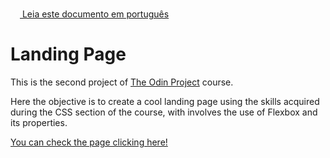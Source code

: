 <img height="15px" src="https://emojipedia-us.s3.dualstack.us-west-1.amazonaws.com/thumbs/120/twitter/322/flag-brazil_1f1e7-1f1f7.png">[  Leia este documento em português](README.br.md)

# Landing Page

This is the second project of <a href="https://www.theodinproject.com/about">The Odin Project</a> course.

Here the objective is to create a cool landing page using the skills acquired during the CSS section of the course, with involves the use of Flexbox and its properties.

<a href="https://araujodanield.github.io/odin-landing-page/" target="_blank">You can check the page clicking here!</a>
